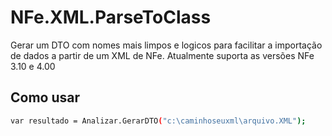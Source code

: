 # NFe.XML.ParseToClass

Gerar um DTO com nomes mais limpos e logicos para facilitar a importação de dados a partir de um XML de NFe.
Atualmente suporta as versões NFe 3.10 e 4.00

## Como usar

```sh
var resultado = Analizar.GerarDTO("c:\caminhoseuxml\arquivo.XML");
```
